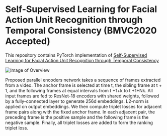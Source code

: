 # Self-Supervised Learning for Facial Action Unit Recognition through Temporal Consistency (BMVC2020 Accepted)

This repository contains PyTorch implementation of [Self-Supervised Learning for Facial Action Unit Recognition through Temporal Consistency](https://www.bmvc2020-conference.com/assets/papers/0861.pdf)

![Image of Overview](https://github.com/intelligent-human-perception-laboratory/temporal-consistency/blob/master/img/overview.png)

Proposed parallel encoders network takes a sequence of frames extracted from a
video. The anchor frame is selected at time t, the sibling frame at t + 1, and the following
frames at equal intervals from t +1+k to t +1+Nk. All input frames are fed to ResNet-18
encoders with shared weights, followed by a fully-connected layer to generate 256d
embeddings. L2-norm is applied on output embeddings. We then compute triplet losses for
adjacent frame pairs along with the fixed anchor frame. In each adjacent pair, the preceding
frame is the positive sample and the following frame is the negative sample. Finally, all
triplet losses are added to form the ranking triplet loss.
